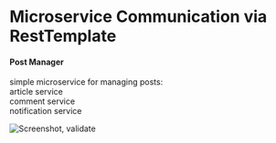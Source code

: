 # Microservice Communication via RestTemplate


#### Post Manager
simple microservice for managing posts: \
article service \
comment service \
notification service 




![Screenshot, validate ](/screenshot.png)


